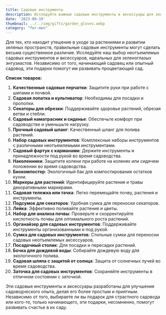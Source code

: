 ```yaml
---
title: Садовые инструменты
description: Исследуйте важные садовые инструменты и аксессуары для зеленоглазых энтузиастов.
date: '2023-09-19'
thumbnail: ../../img/gifts/garden_gloves.webp
category: "for-men"
---
```


Для тех, кто находит утешение в уходе за растениями и развитии зеленых пространств, правильные садовые инструменты могут сделать весьма существенное различие. Исследуйте наш выбор неотъемлемых садовых инструментов и аксессуаров, идеальных для зеленоглазых энтузиастов. Независимо от того, начинающий садовец или опытный садовод, эти подарки помогут им развивать процветающий сад.

**Список товаров:**
1. **Качественные садовые перчатки**: Защитите руки при работе с шипами и почвой.
2. **Садовая лопатка и культиватор**: Необходимы для посадки и прополки.
3. **Секаторы для обрезки**: Поддерживайте здоровье растений, обрезая ветви и стебли.
4. **Садовый наматрасник и сиденье**: Обеспечьте комфорт при садоводстве и уменьшьте нагрузку.
5. **Прочный садовый шланг**: Качественный шланг для полива растений.
6. **Набор садовых инструментов**: Комплексные наборы инструментов с различными неотъемлемыми инструментами.
7. **Садовый фартук с карманами**: Держите инструменты и принадлежности под рукой во время садоводства.
8. **Наколенники**: Защитите колени при работе на коленях или сидячем положении во время садоводства.
9. **Биокомпостер**: Экологичный бак для компостирования остатков кухни.
10. **Маркеры для растений**: Идентифицируйте растения и травы декоративными маркерами.
11. **Садовая тележка или тачка**: Легко перемещайте почву, растения и инструменты.
12. **Подсумок для секаторов**: Удобная сумка для переноски секаторов.
13. **Лейка**: Эффективно поливайте растения и цветы.
14. **Набор для анализа почвы**: Проверьте и скорректируйте кислотность почвы для оптимального роста растений.
15. **Органайзер для садовых инструментов**: Поддерживайте инструменты организованными и под рукой.
16. **Сумка для садовых инструментов**: Стильные сумки для переноски садовых неотъемлемых аксессуаров.
17. **Посадочный столик**: Для посадки и пересадки растений.
18. **Бочка для дождевой воды**: Собирайте дождевую воду для экологичного полива.
19. **Садовая шляпа с защитой от солнца**: Защита от солнечных лучей во время садоводства.
20. **Заточка для садовых инструментов**: Сохраняйте инструменты в отличном состоянии с заточкой.

Эти садовые инструменты и аксессуары разработаны для улучшения садоводческого опыта, делая его более простым и приятным. Независимо от того, выбираете ли вы подарок для страстного садовода или кого-то, только начинающего, эти подарки, несомненно, помогут развивать счастье в их саду.
